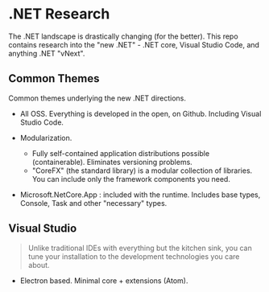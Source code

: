 # .NET Research

The .NET landscape is drastically changing (for the better). This repo contains research into the "new .NET" - .NET core, Visual Studio Code, and anything .NET "vNext".


## Common Themes

Common themes underlying the new .NET directions.

* All OSS. Everything is developed in the open, on Github. Including Visual Studio Code.

* Modularization.
  * Fully self-contained application distributions possible (containerable). Eliminates versioning problems.
  * "CoreFX" (the standard library) is a modular collection of libraries. You can include only the framework components you need.

* Microsoft.NetCore.App : included with the runtime. Includes base types, Console, Task and other "necessary" types.

## Visual Studio

> Unlike traditional IDEs with everything but the kitchen sink, you can tune your installation to the development technologies you care about.

* Electron based. Minimal core + extensions (Atom).
